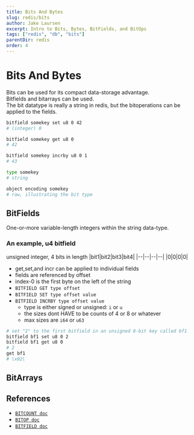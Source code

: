 ```yaml
---
title: Bits And Bytes
slug: redis/bits
author: Jake Laursen
excerpt: Intro to Bits, Bytes, BitFields, and BitOps
tags: ["redis", "db", "bits"]
parentDir: redis
order: 4
---
```



# Bits And Bytes
Bits can be used for its compact data-storage advantage.  
Bitfields and bitarrays can be used.  
The bit datatype is really a string in redis, but the bitoperations can be applied to the fields.  

```bash
bitfield somekey set u8 0 42
# (integer) 0

bitfield somekey get u8 0
# 42

bitfield somekey incrby u8 0 1
# 43

type somekey
# string

object encoding somekey
# raw, illustrating the bit type
```

## BitFields
One-or-more variable-length integers within the string data-type.  
### An example, u4 bitfield
unsigned integer, 4 bits in length
|bit1|bit2|bit3|bit4|
|--|--|--|--|
|0|0|0|0|

- get,set,and incr can be applied to individual fields
- fields are referenced by offset
- index-0 is the first byte on the left of the string
- `BITFIELD GET type offset`
- `BITFIELD SET type offset value`
- `BITFIELD INCRBY type offset value`
  - type is either signed or unsigned: `i` or `u`
  - the sizes dont HAVE to be counts of 4 or 8 or whatever
  - max sizes are `i64` or `u63`

```bash
# set "2" to the first bitfield in an unsigned 8-bit key called bf1
bitfield bf1 set u8 0 2
bitfield bf1 get u8 0
# 2
get bf1
# \x02\
```


## BitArrays

## References
- [`BITCOUNT doc`](https://redis.io/commands/bitcount/)
- [`BITOP doc`](https://redis.io/commands/bitop/)
- [`BITFIELD doc`](https://redis.io/commands/bitfield/)
